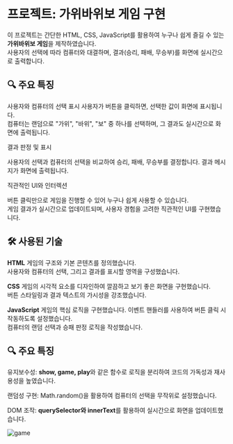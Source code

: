 # 프로젝트: 가위바위보 게임 구현

이 프로젝트는 간단한 HTML, CSS, JavaScript를 활용하여 누구나 쉽게 즐길 수 있는 **가위바위보 게임**을 제작하였습니다.
<br>사용자의 선택에 따라 컴퓨터와 대결하며, 결과(승리, 패배, 무승부)를 화면에 실시간으로 출력합니다.

## 🔍 주요 특징

사용자와 컴퓨터의 선택 표시
사용자가 버튼을 클릭하면, 선택한 값이 화면에 표시됩니다.<br>
컴퓨터는 랜덤으로 "가위", "바위", "보" 중 하나를 선택하며, 그 결과도 실시간으로 화면에 출력됩니다.<br>


결과 판정 및 표시

사용자의 선택과 컴퓨터의 선택을 비교하여 승리, 패배, 무승부를 결정합니다.
결과 메시지가 화면에 출력됩니다.


직관적인 UI와 인터렉션

버튼 클릭만으로 게임을 진행할 수 있어 누구나 쉽게 사용할 수 있습니다.<br>
게임 결과가 실시간으로 업데이트되며, 사용자 경험을 고려한 직관적인 UI를 구현했습니다.

## 🛠️ 사용된 기술

**HTML**
게임의 구조와 기본 콘텐츠를 정의했습니다.<br>
사용자와 컴퓨터의 선택, 그리고 결과를 표시할 영역을 구성했습니다.

**CSS**
게임의 시각적 요소를 디자인하여 깔끔하고 보기 좋은 화면을 구현했습니다.<br>
버튼 스타일링과 결과 텍스트의 가시성을 강조했습니다.

**JavaScript**
게임의 핵심 로직을 구현했습니다.
이벤트 핸들러를 사용하여 버튼 클릭 시 작동하도록 설정했습니다.<br>
컴퓨터의 랜덤 선택과 승패 판정 로직을 작성했습니다.


## 🔍 주요 특징
유지보수성: **show, game, play**와 같은 함수로 로직을 분리하여 코드의 가독성과 재사용성을 높였습니다.<br>

랜덤성 구현: Math.random()을 활용하여 컴퓨터의 선택을 무작위로 설정했습니다.<br>

DOM 조작: **querySelector와 innerText**를 활용하여 실시간으로 화면을 업데이트했습니다.<br>


![game](https://github.com/user-attachments/assets/6a84358d-1524-41b7-a67e-9b1074ba080b)
